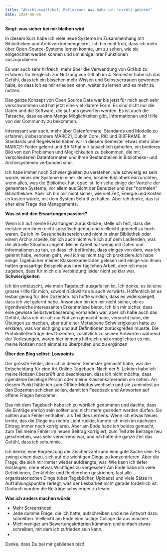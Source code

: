 ```yaml
---
title: "Abschlussartikel, Reflexion: Was habe ich (nicht) gelernt"
date: 2024-06-06
---
```


**Siegt: was sicher bei mir bleiben wird**

In diesem Kurs habe ich viele neue Systeme im Zusammenhang mit Bibliotheken und Archiven kennengelernt. Ich bin echt froh, dass ich mehr über Open-Source-Systeme lernen konnte, um zu sehen, wie sie eingerichtet werden können und um einige ihrer Funktionen auszuprobieren. 

Es war auch sehr hilfreich, mehr über die Verwendung von GitHub zu erfahren. Im Vergleich zur Nutzung von GitLab im 4. Semester habe ich das Gefühl, dass ich ein bisschen mehr Wissen und Selbstvertrauen gewonnen habe, so dass ich es mir erlauben kann, weiter zu lernen und es mehr zu nutzen.

Das ganze Konzept von Open Source Data war bis jetzt für mich auch sehr verschwommen und hat jetzt eine viel klarere Form. Es sind nicht nur die Daten und die Software, die auf uns geworfen werden. Es ist auch die Tatsache, dass es eine Menge Möglichkeiten gibt, Informationen und Hilfe von der Community zu bekommen.

Interessant war auch, mehr über Datenformate, Standards und Modelle zu erfahren, insbesondere MARC21, Dublin Core, RiC und BIBFRAME. In Standards und Regelwerke haben wir in diesem Semester etwas mehr über MARC21-Felder gelernt und BAIN hat mir tatsächlich geholfen, ein breiteres Bild von den Problemen und Möglichkeiten zu bekommen, die mit verschiedenen Datenformaten und ihren Bestandteilen in Bibliotheks- und Archivsystemen verbunden sind.

Ich habe immer noch Schwierigkeiten zu verstehen, wie schwierig es sein würde, eines der Systeme in einer kleinen, lokalen Bibliothek einzurichten, wenn alles, was die Bibliothek hat, opac ist. Ich sehe einige der Vorteile der genannten Systeme, vor allem aus Sicht der Benutzer und der "normalen" Bibliothekare. Aber ich bin mir nicht sicher, wie viel Zeit, Energie und Kosten es kosten würde, mit dem System Schritt zu halten. Aber ich denke, das ist eher eine Frage des Managements.

**Was ist mit den Erwartungen passiert?**

Wenn ich auf meine Erwartungen zurückblicke, stelle ich fest, dass die meisten von ihnen nicht spezifisch genug und vielleicht generell zu hoch waren. Da ich im Gesundheitsbereich und nicht in einer Bibliothek oder einem Archiv arbeite, bin ich auch nicht wirklich auf dem Laufenden, was die aktuelle Situation angeht. Meine Arbeit hat wenig mit Daten und Informationen zu tun, so dass ich befürchte, dass einiges von dem, was ich gelernt habe, verloren geht, weil ich es nicht täglich praktiziere.Ich habe einige Tagebücher meiner Klassenkameraden gelesen und einige von ihnen hatten grossartige Beispiele aus ihrer täglichen Arbeit, aber ich muss zugeben, dass für mich die Verbindung leider nicht so klar war.
**Schwierigkeiten**

Ich bin enttäuscht, wie mein Tagebuch ausgefallen ist. Ich denke, es ist eine grosse Hilfe für mich, sowohl rückwärts als auch vorwärts. Hoffentlich ist es lesbar genug für den Dozenten. Ich hoffe wirklich, dass es widerspiegelt, dass ich viel gelernt habe. Ansonsten bin ich mir nicht sicher, ob es irgendwelche interessanten Erkenntnisse bietet. Ich bin mir sicher, dass eine gewisse Selbstverbässerung vorhanden war, aber ich habe auch das Gefühl, dass ich mir oft nur Notizen gemacht habe, versucht habe, die Übungen zu machen, aber auf einer Metaebene Schwierigkeiten hatte zu erklären, was vor sich ging und auf Definitionen zurückgreifen musste. Die Protokolle/Einträge des Dozenten, zusätzlich zu seinen Antworten während der Vorlesungen, waren hier immens hilfreich und ermöglichten es mir, meine Notizen noch einmal zu überprüfen und zu ergänzen.

**Über den Blog selbst: Lowpoints**

Der grösste Fehler, den ich in diesem Semester gemacht habe, war die Entscheidung für eine Art Online-Tagebuch. Nach der 5. Lektion habe ich meine Notizen überprüft und beschlossen, dass ich nicht möchte, dass irgendeine beliebige Person oder meine Klassenkameraden sie sehen. An diesem Punkt hätte ich zum Offline-Modus wechseln und sie zumindest an den Dozenten schicken sollen, damit ich Feedback und Antworten auf offene Fragen bekomme. 

Das mit dem Tagebuch habe ich zu wörtlich genommen und dachte, dass die Einträge ehrlich sein sollten und nicht mehr geändert werden dürfen. Sie sollten auch Fehler enthalten, als Teil des Lernens. Wenn ich etwas Neues lernte, das die Dinge ins rechte Licht rückte, konnte ich mich im nächsten Eintrag immer noch korrigieren. Aber am Ende habe ich beides gemacht, zum Teil meine Fehler im neuen Beitrag korrigiert, zum Teil alte Beiträge neu geschrieben, was sehr verwirrend war, und ich hatte die ganze Zeit das Gefühl, dass ich schummle.

Ich denke, eine Begrenzung der Zeichenzahl kann eine gute Sache sein. Es zwingt einen dazu, sich auf die wichtigen Dinge zu konzentrieren. Aber die Frage, die sich mir immer wieder aufdrängte, war: Wie kann ich tiefer einsteigen, ohne etwas Wichtiges zu vergessen? Am Ende habe ich viele Definitionen, Denkfehler und Recherchen gestrichen, fast alle organisatorischen Dinge (über Tagebücher, Uploads) und viele Sätze in Aufzählungspunkte zerlegt, was der Lesbarkeit nicht gerade förderlich ist. Dadurch wurden die Beiträge schwieriger zu lesen.

**Was ich anders machen würde**
- Mehr Screenshots!
- Jede dumme Frage, die ich hatte, aufschreiben und eine Antwort dazu schreiben. Vielleicht am Ende eine lustige Collage daraus machen.
- Mich weniger um Bewertungskriterien kümmern und einfach etwas schreiben, mit dem ich zufrieden sein kann.
-	
Danke, dass Du bei mir geblieben bist!
